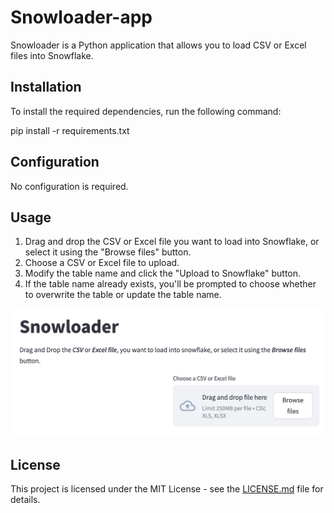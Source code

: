 # Snowloader-app

Snowloader is a Python application that allows you to load CSV or Excel files into Snowflake.

## Installation

To install the required dependencies, run the following command:

pip install -r requirements.txt

## Configuration

No configuration is required.

## Usage

1. Drag and drop the CSV or Excel file you want to load into Snowflake, or select it using the "Browse files" button.
2. Choose a CSV or Excel file to upload.
3. Modify the table name and click the "Upload to Snowflake" button.
4. If the table name already exists, you'll be prompted to choose whether to overwrite the table or update the table name.

![Alt text](image.png)

## License

This project is licensed under the MIT License - see the [LICENSE.md](LICENSE.md) file for details.
